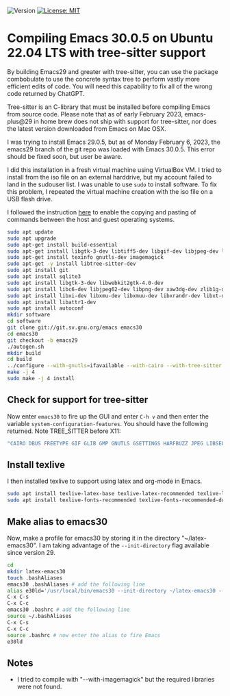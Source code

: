 ![Version](https://img.shields.io/static/v1?label=emacs30ubuntu22&message=0.1&color=brightcolor)
[![License: MIT](https://img.shields.io/badge/License-MIT-blue.svg)](https://opensource.org/licenses/MIT)


# Compiling Emacs 30.0.5 on Ubuntu 22.04 LTS with tree-sitter support

By building Emacs29 and greater with tree-sitter, you can use the package combobulate  to use the concrete syntax tree to perform vastly more efficient edits of code.
You will need this capability to fix all of the wrong code returned by ChatGPT.

Tree-sitter is an C-library that must be installed before compiling Emacs from source code.
Please note that as of early February 2023, emacs-plus@29 in home brew does not ship with support for tree-sitter, nor does the latest version downloaded from Emacs on Mac OSX.

I was trying to install Emacs 29.0.5, but as of Monday February 6, 2023, the emacs29 branch of the git repo was loaded with Emacs 30.0.5. This error should be fixed soon, but user be aware.

I did this installation in a fresh virtual machine using VirtualBox VM.
I tried to install from the iso file on an external harddrive, but my account failed to land in the sudouser list.
I was unable to use `sudo` to install software.
To fix this problem, I repeated the virtual machine creation with the iso file on a USB flash drive.

I followed the instruction [here](https://www.techrepublic.com/article/how-to-enable-copy-and-paste-in-virtualbox/) to enable the copying and pasting of commands between the host and guest operating systems.

```bash
sudo apt update
sudo apt upgrade
sudo apt-get install build-essential
sudo apt-get install libgtk-3-dev libtiff5-dev libgif-dev libjpeg-dev libpng-dev libxpm-dev libncurses-dev libtiff-dev
sudo apt-get install texinfo gnutls-dev imagemagick
sudo apt-get -y install libtree-sitter-dev
sudo apt install git
sudo apt install sqlite3
sudo apt install libgtk-3-dev libwebkit2gtk-4.0-dev
sudo apt install libc6-dev libjpeg62-dev libpng-dev xaw3dg-dev zlib1g-dev libice-dev libsm-dev libx11-dev libxext-dev
sudo apt install libxi-dev libxmu-dev libxmuu-dev libxrandr-dev libxt-dev libxtst-dev libxv-dev
sudo apt install libattr1-dev
sudo apt install autoconf
mkdir software
cd software
git clone git://git.sv.gnu.org/emacs emacs30
cd emacs30
git checkout -b emacs29
./autogen.sh
mkdir build
cd build
../configure --with-gnutls=ifavailable --with-cairo --with-tree-sitter --program-suffix=30
make -j 4
sudo make -j 4 install
```

## Check for support for tree-sitter

Now enter `emacs30` to fire up the GUI and enter `C-h v`  and then enter the variable `system-configuration-features`.
You should have the following returned. Note TREE_SITTER before X11:

```bash
"CAIRO DBUS FREETYPE GIF GLIB GMP GNUTLS GSETTINGS HARFBUZZ JPEG LIBSELINUX LIBXML2 MODULES NOTIFY INOTIFY PDUMPER PNG SECCOMP SOUND SQLITE3 THREADS TIFF TOOLKIT_SCROLL_BARS TREE_SITTER X11 XAW3D XDBE XIM XINPUT2 XPM LUCID ZLIB"
```

## Install texlive
I then installed texlive to support using latex and org-mode in Emacs.

```bash
sudo apt install texlive-latex-base texlive-latex-recommended texlive-latex-recommended-doc texlive-science texlive-science-doc 
sudo apt install texlive-fonts-recommended texlive-fonts-recommended-doc texlive-luatex texlive-xetex
```

## Make alias to emacs30

Now, make a profile for emacs30 by storing it in the directory "~/latex-emacs30".
I am taking advantage of the `--init-directory` flag available since version 29.

```bash
cd
mkdir latex-emacs30
touch .bashAliases
emacs30 .bashAliases # add the following line
alias e30ld='/usr/local/bin/emacs30 --init-directory ~/latex-emacs30 --debug-init' 
C-x C-s
C-x C-c
emacs30 .bashrc # add the following line
source ~/.bashAliases
C-x C-s
C-x C-c
source .bashrc # now enter the alias to fire Emacs
e30ld
```

## Notes

- I tried to compile with "--with-imagemagick" but the required libraries were not found.
